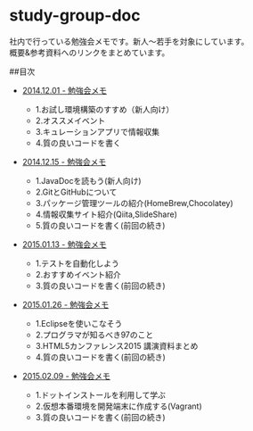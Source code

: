 study-group-doc
===============
社内で行っている勉強会メモです。新人〜若手を対象にしています。  
概要&参考資料へのリンクをまとめています。

##目次
* [2014.12.01 - 勉強会メモ](https://github.com/nesheep5/study-group-doc/blob/master/20141201.md) 
  * 1.お試し環境構築のすすめ（新人向け）
  * 2.オススメイベント
  * 3.キュレーションアプリで情報収集
  * 4.質の良いコードを書く

* [2014.12.15 - 勉強会メモ](https://github.com/nesheep5/study-group-doc/blob/master/20141215.md) 
  * 1.JavaDocを読もう(新人向け)
  * 2.GitとGitHubについて
  * 3.パッケージ管理ツールの紹介(HomeBrew,Chocolatey)
  * 4.情報収集サイト紹介(Qiita,SlideShare)
  * 5.質の良いコードを書く(前回の続き)

* [2015.01.13 - 勉強会メモ](https://github.com/nesheep5/study-group-doc/blob/master/20150113.md)
  * 1.テストを自動化しよう
  * 2.おすすめイベント紹介
  * 3.質の良いコードを書く(前回の続き)
  
* [2015.01.26 - 勉強会メモ](https://github.com/nesheep5/study-group-doc/blob/master/20150126.md)
  * 1.Eclipseを使いこなそう
  * 2.プログラマが知るべき97のこと
  * 3.HTML5カンファレンス2015 講演資料まとめ
  * 4.質の良いコードを書く(前回の続き)

* [2015.02.09 - 勉強会メモ](https://github.com/nesheep5/study-group-doc/blob/master/20150209.md)
  * 1.ドットインストールを利用して学ぶ
  * 2.仮想本番環境を開発端末に作成する(Vagrant)
  * 3.質の良いコードを書く(前回の続き)

